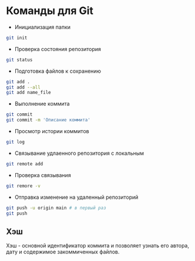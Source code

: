 # Команды для Git
- Инициализация папки 
```bash
git init
```
- Проверка состояния репозитория
```bash
git status
```
- Подготовка файлов к сохранению 
``` bash
git add .
git add --all
git add name_file
```
- Выполнение коммита
``` bash
git commit
git commit -m 'Описание коммита'
```
- Просмотр истории коммитов
``` bash
git log
```
- Связывание удлаенного репозитория с локальным
``` bash
git remote add
```
- Проверка связывания
``` bash
git remore -v
```
- Отправка изменение на удаленный репозиторий
``` bash
git push -u origin main # в первый раз
git push
```
## Хэш
Хэш -  основной идентификатор коммита и позволяет узнать его автора, дату и содержимое закоммиченных файлов.  

